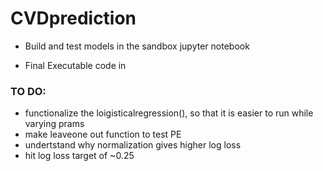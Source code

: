 # CVDprediction

- Build and test models in the sandbox jupyter notebook

- Final Executable code in 

### TO DO:

- functionalize the loigisticalregression(), so that it is easier to run while varying prams
- make leaveone out function to test PE
- undertstand why normalization gives higher log loss
- hit log loss target of ~0.25

